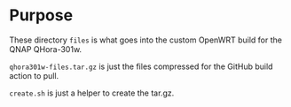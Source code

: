 # Purpose

These directory `files` is what goes into the custom OpenWRT build for the QNAP QHora-301w.

`qhora301w-files.tar.gz` is just the files compressed for the GitHub build action to pull.

`create.sh` is just a helper to create the tar.gz.